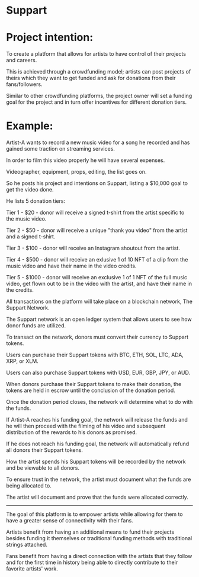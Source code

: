 # Suppart

# Project intention:

To create a platform that allows for artists to have control of their projects and careers.

This is achieved through a crowdfunding model; artists can post projects of theirs which they want to get funded and ask for donations from their fans/followers.

Similar to other crowdfunding platforms, the project owner will set a funding goal for the project and in turn offer incentives for different donation tiers.

# Example:

Artist-A wants to record a new music video for a song he recorded and has gained some traction on streaming services.

In order to film this video properly he will have several expenses.

Videographer, equipment, props, editing, the list goes on.

So he posts his project and intentions on Suppart, listing a $10,000 goal to get the video done.

He lists 5 donation tiers:

Tier 1 - $20 - donor will receive a signed t-shirt from the artist specific to the music video.

Tier 2 - $50 - donor will receive a unique "thank you video" from the artist and a signed t-shirt.

Tier 3 - $100 - donor will receive an Instagram shoutout from the artist.

Tier 4 - $500 - donor will receive an exlusive 1 of 10 NFT of a clip from the music video and have their name in the video credits.

Tier 5 - $1000 - donor will receive an exclusive 1 of 1 NFT of the full music video, get flown out to be in the video with the artist, and have their name in the credits.

All transactions on the platform will take place on a blockchain network, The Suppart Network.

The Suppart network is an open ledger system that allows users to see how donor funds are utilized.

To transact on the network, donors must convert their currency to Suppart tokens.

Users can purchase their Suppart tokens with BTC, ETH, SOL, LTC, ADA, XRP, or XLM.

Users can also purchase Suppart tokens with USD, EUR, GBP, JPY, or AUD.

When donors purchase their Suppart tokens to make their donation, the tokens are held in escrow until the conclusion of the donation period.

Once the donation period closes, the network will determine what to do with the funds.

If Artist-A reaches his funding goal, the network will release the funds and he will then proceed with the filming of his video and subsequent distribution of the rewards to his donors as promised.

If he does not reach his funding goal, the network will automatically refund all donors their Suppart tokens.

How the artist spends his Suppart tokens will be recorded by the network and be viewable to all donors.

To ensure trust in the network, the artist must document what the funds are being allocated to.

The artist will document and prove that the funds were allocated correctly.

-----------------------------------------------------------------------------------------------------------------------------------------------------

The goal of this platform is to empower artists while allowing for them to have a greater sense of connectivity with their fans.

Artists benefit from having an additional means to fund their projects besides funding it themselves or traditional funding methods with traditional strings attached.

Fans benefit from having a direct connection with the artists that they follow and for the first time in history being able to directly contribute to their favorite artists' work.
